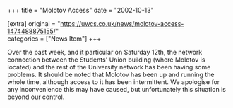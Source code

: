 +++
title = "Molotov Access"
date = "2002-10-13"

[extra]
original = "https://uwcs.co.uk/news/molotov-access-1474488875155/"    
categories = ["News Item"]
+++

Over the past week, and it particular on Saturday 12th, the network connection between the Students' Union building (where Molotov is located) and the rest of the University network has been having some problems. It should be noted that Molotov has been up and running the whole time, although access to it has been intermittent. We apologise for any inconvenience this may have caused, but unfortunately this situation is beyond our control.

